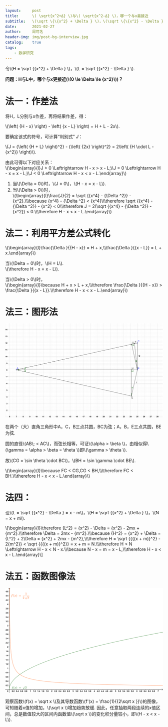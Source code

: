 ```yaml
---
layout:     post
title:      \( \sqrt{x^2+Δ} \)与\( \sqrt{x^2-Δ} \)，哪一个与x最接近
subtitle:   \(\sqrt \{\{x^2} + \Delta } \)，\(\sqrt \{\{x^2} - \Delta } \)与x的差值大小比较
date:       2021-02-27
author:     周可名
header-img: img/post-bg-interview.jpg
catalog:    true
tags:
    - 数学研究
---
```


令\\(H = \\sqrt \{\{x^2} + \\Delta } \\)，\\(L = \\sqrt \{\{x^2} - \\Delta } \\).

**问题：H与L中，哪个与x更接近(\\(0 \\le \\Delta  \\le {x^2}\\))？**

# 法一：作差法

将H，L分别与x作差，再将结果作差，得：

\\(\\left( {H - x} \\right) - \\left( {x - L} \\right) = H + L - 2x\\). 

要确定该式的符号，可计算“判别式” _J_：

\\(J = {\\left( {H + L} \\right)^2} - {\\left( {2x} \\right)^2} = 2\\left( {H \\cdot L - {x^2}} \\right)\\).

由此可得以下对应关系：  
\\(\\begin{array}{l}J > 0 \\Leftrightarrow H - x > x - L;\\\\J = 0 \\Leftrightarrow H - x = x - L;\\\\J < 0 \\Leftrightarrow H - x < x - L.\\end{array}\\)

1. 当\\(\\Delta  = 0\\)时，\\(J = 0\\)，\\(H - x = x - L\\).  
2. 当\\(\\Delta  > 0\\)时，  
\\(\\begin{array}{l}\\frac{J}{2} = \\sqrt \{\{x^4} - {\\Delta ^2}}  - {x^2}.\\\\\\because {x^4} - {\\Delta ^2} < {x^4}\\\\\\therefore \\sqrt \{\{x^4} - {\\Delta ^2}}  - {x^2} < 0\\\\\\therefore J = 2(\\sqrt \{\{x^4} - {\\Delta ^2}}  - {x^2}) < 0.\\\\\\therefore H - x < x - L.\\end{array}\\)

# 法二：利用平方差公式转化

\\(\\begin{array}{l}\\frac{\\Delta }\{\{H - x}} = H + x,\\\\\\frac{\\Delta }\{\{x - L}} = L + x.\\end{array}\\)

当\\(\\Delta  = 0\\)时，\\(H = L\\).  
\\(\\therefore H - x = x - L\\).

当\\(\\Delta  > 0\\)时，  
\\(\\begin{array}{l}\\because H + x > L + x,\\\\\\therefore \\frac{\\Delta }\{\{H - x}} > \\frac{\\Delta }\{\{x - L}}.\\\\\\therefore H - x < x - L.\\end{array}\\)

# 法三：图形法

![](/img/sqrt-geo.svg "图形法")

在两个（大）直角三角形中A，C，B三点共圆，BC为弦；A，B，E三点共圆，BE为弦. 

圆的直径\\(AB\\; < AC\\)，而弦长相等，可证\\(\\alpha  > \\beta \\)，由相似得\\(\\gamma  = \\alpha  > \\beta  = \\theta \\)即\\(\\gamma  > \\theta \\). 

故\\(CG = \\sin \\theta  \\cdot BC\\)，\\(BH = \\sin \\gamma  \\cdot BE\\).

\\(\\begin{array}{l}\\because FC < CG,CG < BH,\\\\\\therefore FC < BH.\\\\\\therefore H - x < x - L.\\end{array}\\)

# 法四：

设\\(L = \\sqrt \{\{x^2} - \\Delta }  = x - m\\)，\\(H = \\sqrt \{\{x^2} + \\Delta } \\)，\\(N = x + m\\).

\\[\\begin{array}{l}\\therefore {L^2} = {x^2} - \\Delta  = {x^2} - 2mx + {m^2}.\\\\\\therefore \\Delta  = 2mx - {m^2}.\\\\\\because {H^2} = {x^2} + \\Delta  = {L^2} + 2\\Delta  = {x^2} + 2mx - {m^2},\\\\\\therefore H = \\sqrt \{\{\{(x + m)}^2} - 2{m^2}}  < \\sqrt \{\{\{(x + m)}^2}}  = x + m = N.\\\\\\therefore H < N \\Leftrightarrow H - x < N - x.\\\\\\because N - x = m = x - L,\\\\\\therefore H - x < x - L.\\end{array}\\]

# 法五：函数图像法

![](/img/sqrt-graph.svg)

观察函数\\(f(x) = \\sqrt x \\)及其导数函数\\(f'(x) = \\frac{1}\{\{2\\sqrt x }}\\)的图像，可知随着x值的增加，\\(\\sqrt x \\)增加趋势放缓. 因此，任意抽取两段连续的x值区间，总是数值较大的区间内函数值\\(\\sqrt x \\)的变化积分量较小，即\\(H - x < x - L\\).

